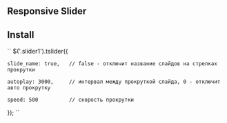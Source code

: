 ## Responsive Slider

Install
--------
``
$('.slider1').tslider({

    slide_name: true,   // false - отключит название слайдов на стрелках прокрутки
    
    autoplay: 3000,     // интервал между прокруткой слайда, 0 - отключит авто прокрутку
    
    speed: 500          // скорость прокрутки
    
});
``